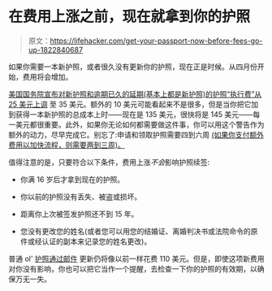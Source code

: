 # 在费用上涨之前，现在就拿到你的护照

> 原文：<https://lifehacker.com/get-your-passport-now-before-fees-go-up-1822840687>

如果你需要一本新护照，或者很久没有更新你的护照，现在正是时候。从四月份开始，费用将会增加。



[美国国务院宣布对新护照和逾期已久的延期(基本上都是新护照)的护照“执行费”从 25 美元上调](https://www.state.gov/r/pa/prs/ps/2018/01/277799.htm) 至 35 美元。额外的 10 美元可能看起来不是很多，但是当你把它加到获得一本新护照的总成本上时——现在是 135 美元，很快将是 145 美元——每一美元都很重要。此外，如果你无论如何都需要做这件事，你可以用这个警告作为额外的动力，尽早完成它。别忘了:申请和领取护照需要四到六周 [(如果你支付额外费用以加快流程，则需要两到三周)。](https://travel.state.gov/content/travel/en/passports/apply-renew-passport/apply-in-person.html)

值得注意的是，只要符合以下条件，费用上涨*不会*影响护照续签:

*   你满 16 岁后才拿到现在的护照。

*   你以前的护照没有丢失、被盗或损坏。

*   距离你上次被签发护照还不到 15 年。

*   您没有更改您的姓名(或者您可以用您的结婚证、离婚判决书或法院命令的原件或经认证的副本来记录您的姓名更改)。

普通 ol' [护照通过邮件](https://travel.state.gov/content/travel/en/passports/apply-renew-passport/renew-by-mail.html) 更新仍将像以前一样花费 110 美元。但是，即使这项新费用对你没有影响，你也可以把它当作一个提醒，去检查一下你的护照的有效期，以确保万无一失。
